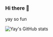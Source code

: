 ### Hi there 👋

yay so fun

![Yay's GitHub stats](https://github-readme-stats.vercel.app/api?username=DaveH355&count_private=true&show_icons=true&theme=dracula)


